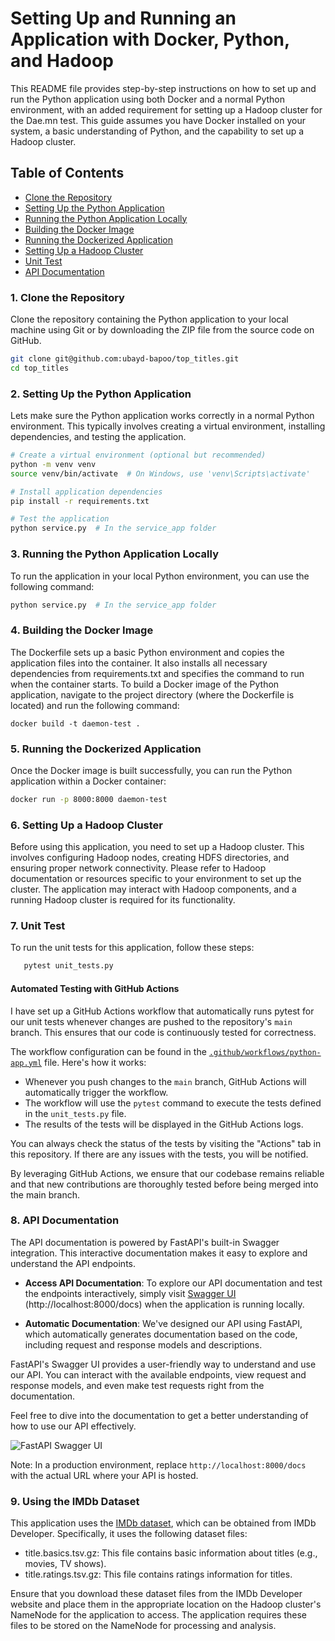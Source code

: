 # Setting Up and Running an Application with Docker, Python, and Hadoop

This README file provides step-by-step instructions on how to set up and run the Python application
 using both Docker and a normal Python environment, with an added requirement for setting up 
 a Hadoop cluster for the Dae.mn test. This guide assumes you have Docker installed on your system,
  a basic understanding of Python, and the capability to set up a Hadoop cluster.

## Table of Contents
- [Clone the Repository](#1-clone-the-repository)
- [Setting Up the Python Application](#2-setting-up-the-python-application)
- [Running the Python Application Locally](#3-running-the-python-application-locally)
- [Building the Docker Image](#4-building-the-docker-image)
- [Running the Dockerized Application](#5-running-the-dockerized-application)
- [Setting Up a Hadoop Cluster](#6-setting-up-a-hadoop-cluster)
- [Unit Test](#7-unit-test)
- [API Documentation](#8-api-documentation)

### 1. Clone the Repository
Clone the repository containing the Python application to your local machine using Git 
or by downloading the ZIP file from the source code on GitHub.
```bash
git clone git@github.com:ubayd-bapoo/top_titles.git
cd top_titles
```

### 2. Setting Up the Python Application
Lets make sure the Python application works correctly in a normal Python environment. 
This typically involves creating a virtual environment, installing dependencies, and 
testing the application.

```bash
# Create a virtual environment (optional but recommended)
python -m venv venv
source venv/bin/activate  # On Windows, use 'venv\Scripts\activate'

# Install application dependencies
pip install -r requirements.txt

# Test the application
python service.py  # In the service_app folder
```

### 3. Running the Python Application Locally
To run the application in your local Python environment, you can use the following command:
```bash
python service.py  # In the service_app folder
```

### 4. Building the Docker Image
The Dockerfile sets up a basic Python environment and copies the application files into 
the container. It also installs all necessary dependencies from requirements.txt and 
specifies the command to run when the container starts.
To build a Docker image of the Python application, navigate to the project directory 
(where the Dockerfile is located) and run the following command:
```
docker build -t daemon-test .
```

### 5. Running the Dockerized Application
Once the Docker image is built successfully, you can run the Python application within 
a Docker container:
```bash
docker run -p 8000:8000 daemon-test
```

### 6. Setting Up a Hadoop Cluster
Before using this application, you need to set up a Hadoop cluster. This involves configuring 
Hadoop nodes, creating HDFS directories, and ensuring proper network connectivity. 
Please refer to Hadoop documentation or resources specific to your environment to set up the 
cluster. The application may interact with Hadoop components, and a running Hadoop cluster is 
required for its functionality.

### 7. Unit Test
To run the unit tests for this application, follow these steps:
```bash
   pytest unit_tests.py
```
#### Automated Testing with GitHub Actions

I have set up a GitHub Actions workflow that automatically runs pytest for our unit tests
 whenever changes are pushed to the repository's `main` branch. This ensures that our code
  is continuously tested for correctness.

The workflow configuration can be found in the [`.github/workflows/python-app.yml`](.github/workflows/python-app.yml) file. Here's how it works:

- Whenever you push changes to the `main` branch, GitHub Actions will automatically 
trigger the workflow.
- The workflow will use the `pytest` command to execute the tests defined in the 
`unit_tests.py` file.
- The results of the tests will be displayed in the GitHub Actions logs.

You can always check the status of the tests by visiting the "Actions" tab in this 
repository. If there are any issues with the tests, you will be notified.

By leveraging GitHub Actions, we ensure that our codebase remains reliable and that new
 contributions are thoroughly tested before being merged into the main branch.

### 8. API Documentation
The API documentation is powered by FastAPI's built-in Swagger integration. This interactive documentation makes it 
easy to explore and understand the API endpoints.
- **Access API Documentation**: To explore our API documentation and test the endpoints 
interactively, simply visit [Swagger UI](http://localhost:8000/docs) (http://localhost:8000/docs) when the application
 is running locally.

- **Automatic Documentation**: We've designed our API using FastAPI, which automatically
 generates documentation based on the code, including request and response models and 
 descriptions.

FastAPI's Swagger UI provides a user-friendly way to understand and use our API. You can
 interact with the available endpoints, view request and response models, and even make
  test requests right from the documentation.

Feel free to dive into the documentation to get a better understanding of how to use our
 API effectively.

![FastAPI Swagger UI](https://fastapi.tiangolo.com/img/tutorial/tutorial-02-swagger-ui.png)

Note: In a production environment, replace `http://localhost:8000/docs` with the actual
 URL where your API is hosted.

### 9. Using the IMDb Dataset
This application uses the [IMDb dataset](https://developer.imdb.com/non-commercial-datasets/), which can be obtained from IMDb Developer. 
Specifically, it uses the following dataset files:
- title.basics.tsv.gz: This file contains basic information about titles (e.g., movies, TV shows).
-  title.ratings.tsv.gz: This file contains ratings information for titles.

Ensure that you download these dataset files from the IMDb Developer website and place them in 
the appropriate location on the Hadoop cluster's NameNode for the application to access. The 
application requires these files to be stored on the NameNode for processing and analysis.